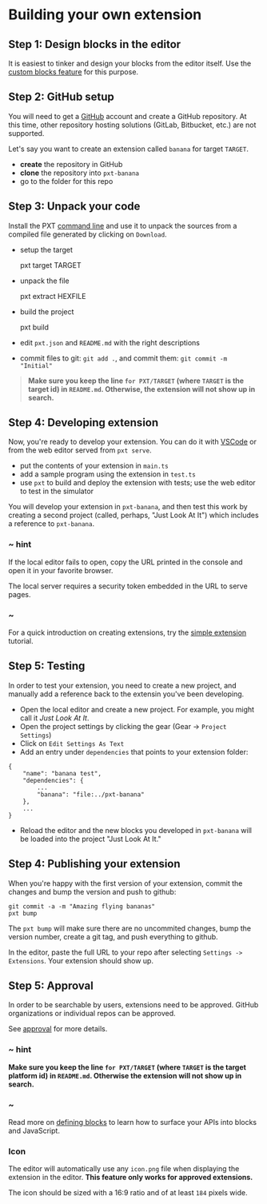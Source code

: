 # Building your own extension

## Step 1: Design blocks in the editor

It is easiest to tinker and design your blocks from the editor itself. Use the [custom blocks feature](/defining-blocks) for this purpose.

## Step 2: GitHub setup

You will need to get a [GitHub](https://github.com) account and create a GitHub repository. At this time, other repository hosting solutions (GitLab, Bitbucket, etc.) are not supported.

Let's say you want to create an extension called `banana` for target `TARGET`.

* **create** the repository in GitHub
* **clone** the repository into `pxt-banana`
* go to the folder for this repo

## Step 3: Unpack your code

Install the PXT [command line](/cli) and use it to unpack the sources from a compiled file generated by clicking on `Download`.

* setup the target

    pxt target TARGET
    

* unpack the file

    pxt extract  HEXFILE
    

* build the project

    pxt build
    

* edit `pxt.json` and `README.md` with the right descriptions
* commit files to git: `git add .`, and commit them: `git commit -m "Initial"`

> **Make sure you keep the line `for PXT/TARGET` (where `TARGET` is the target id) in `README.md`. Otherwise, the extension will not show up in search.**

## Step 4: Developing extension

Now, you're ready to develop your extension. You can do it with [VSCode](https://code.visualstudio.com/) or from the web editor served from `pxt serve`.

* put the contents of your extension in `main.ts`
* add a sample program using the extension in `test.ts`
* use `pxt` to build and deploy the extension with tests; use the web editor to test in the simulator

You will develop your extension in `pxt-banana`, and then test this work by creating a second project (called, perhaps, "Just Look At It") which includes a reference to `pxt-banana`.

### ~ hint

If the local editor fails to open, copy the URL printed in the console and open it in your favorite browser.

The local server requires a security token embedded in the URL to serve pages.

### ~

For a quick introduction on creating extensions, try the [simple extension](./getting-started/simple-extension) tutorial.

## Step 5: Testing

In order to test your extension, you need to create a new project, and manually add a reference back to the extensin you've been developing.

* Open the local editor and create a new project. For example, you might call it *Just Look At It*.
* Open the project settings by clicking the gear (Gear -> `Project Settings`)
* Click on `Edit Settings As Text`
* Add an entry under `dependencies` that points to your extension folder:

```typescript-ignore
{
    "name": "banana test",
    "dependencies": {
        ...
        "banana": "file:../pxt-banana"
    },
    ...
}
```

* Reload the editor and the new blocks you developed in `pxt-banana` will be loaded into the project "Just Look At It."

## Step 4: Publishing your extension

When you're happy with the first version of your extension, commit the changes and bump the version and push to github:

    git commit -a -m "Amazing flying bananas"
    pxt bump
    

The `pxt bump` will make sure there are no uncommited changes, bump the version number, create a git tag, and push everything to github.

In the editor, paste the full URL to your repo after selecting `Settings -> Extensions`. Your extension should show up.

## Step 5: Approval

In order to be searchable by users, extensions need to be approved. GitHub organizations or individual repos can be approved.

See [approval](/extensions/approval) for more details.

### ~ hint

**Make sure you keep the line `for PXT/TARGET` (where `TARGET` is the target platform id) in `README.md`. Otherwise the extension will not show up in search.**

### ~

Read more on [defining blocks](/defining-blocks) to learn how to surface your APIs into blocks and JavaScript.

### Icon

The editor will automatically use any `icon.png` file when displaying the extension in the editor. **This feature only works for approved extensions.**

The icon should be sized with a 16:9 ratio and of at least `184` pixels wide.
